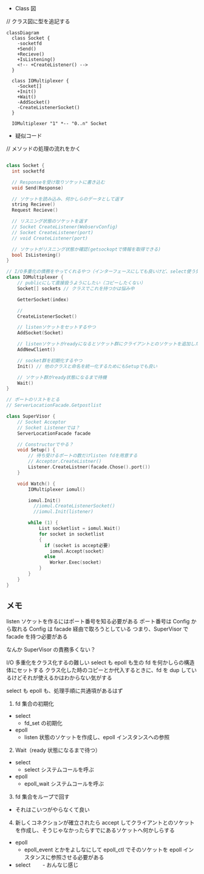 - Class 図

// クラス図に型を追記する

```mermaid
classDiagram
  class Socket {
    -socketfd
    +Send()
    +Recieve()
    +IsListening()
    <!-- +CreateListener() -->
  }

  class IOMultiplexer {
    -Socket[]
    +Init()
    +Wait()
    -AddSocket()
    -CreateListenerSocket()
  }

  IOMultiplexer "1" *-- "0..n" Socket
```

- 疑似コード

// メソッドの処理の流れをかく

```cpp

class Socket {
  int socketfd

  // Responseを受け取りソケットに書き込む
  void Send(Response)

  // ソケットを読み込み、何かしらのデータとして返す
  string Recieve()
  Request Recieve()

  // リスニング状態のソケットを返す
  // Socket CreateListener(WebservConfig)
  // Socket CreateListener(port)
  // void CreateListener(port)

  // ソケットがリスニング状態か確認(getsockoptで情報を取得できる)
  bool IsListening()
}

// I/O多重化の債務をやってくれるやつ（インターフェースにしても良いけど、select使う気はほぼ0なのでやる意味はあんまりない）
class IOMultiplexer {
    // publicにして直接扱うようにしたい（コピーしたくない）
    Socket[] sockets // クラスでこれを持つかは悩み中

    GetterSocket(index)

    //
    CreateListenerSocket()

    // listenソケットをセットするやつ
    AddSocket(Socket)

    // listenソケットがreadyになるとソケット群にクライアントとのソケットを追加したいのでそれを担うやつ
    AddNewClient()

    // socket群を初期化するやつ
    Init() // 他のクラスと命名を統一化するためにもSetupでも良い

    // ソケット群がready状態になるまで待機
    Wait()
}

// ポートのリストをとる
// ServerLocationFacade.Getpostlist

class SuperVisor {
    // Socket Acceptor
    // Socket Listenerでは？
    ServerLocationFacade facade

    // Constructorでやる？
    void Setup() {
        // 待ち受けるポートの数だけlisten fdを用意する
        // Acceptor.CreateListner()
        Listener.CreateListner(facade.Chose().port())
    }

    void Watch() {
        IOMultiplexer iomul()

        iomul.Init()
          //iomul.CreateListenerSocket()
          //iomul.Init(listener)

        while (1) {
            List socketlist = iomul.Wait()
            for socket in socketlist
            {
              if (socket is accept必要)
                iomul.Accept(socket)
              else
                Worker.Exec(socket)
            }
        }
    }
}

```

## メモ

listen ソケットを作るにはポート番号を知る必要がある
ポート番号は Config から取れる
Config は facade 経由で取ろうとしている
つまり、SuperVisor で facade を持つ必要がある

なんか SuperVisor の責務多くない？

I/O 多重化をクラス化するの難しい
select も epoll も生の fd を何かしらの構造体にセットする
クラス化した時のコピーとか代入するときに、fd を dup しているけどそれが使えるかはわからない気がする

select も epoll も、処理手順に共通項があるはず

1. fd 集合の初期化

- select
  - fd_set の初期化
- epoll
  - listen 状態のソケットを作成し、epoll インスタンスへの参照

2. Wait（ready 状態になるまで待つ）

- select
  - select システムコールを呼ぶ
- epoll
  - epoll_wait システムコールを呼ぶ

3. fd 集合をループで回す

- それはこいつがやらなくて良い

4. 新しくコネクションが確立されたら accept してクライアントとのソケットを作成し、そうじゃなかったらすでにあるソケットへ何かしらする

- epoll
  - epoll_event とかをよしなにして epoll_ctl でそのソケットを epoll インスタンスに参照させる必要がある
- select
  　　- おんなじ感じ
